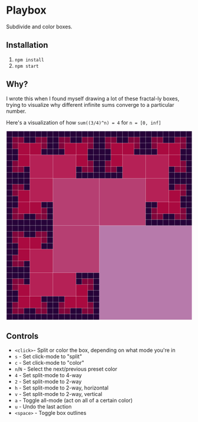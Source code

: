 Playbox
=======

Subdivide and color boxes.


Installation
------------

  1. `npm install`
  2. `npm start`

Why?
----

I wrote this when I found myself drawing a lot of these fractal-ly boxes,
trying to visualize why different infinite sums converge to a particular
number.

Here's a visualization of how `sum((3/4)^n) = 4` for `n = [0, inf]`

<img src="public/three-quarter-box.svg" width="512" height="512">


Controls
--------

 - `<click>`- Split or color the box, depending on what mode you're in
 - `s` - Set click-mode to "split"
 - `c` - Set click-mode to "color"
 - `n`/`N` - Select the next/previous preset color
 - `4` - Set split-mode to 4-way
 - `2` - Set split-mode to 2-way
 - `h` - Set split-mode to 2-way, horizontal
 - `v` - Set split-mode to 2-way, vertical
 - `a` - Toggle all-mode (act on all of a certain color)
 - `u` - Undo the last action
 - `<space>` - Toggle box outlines
